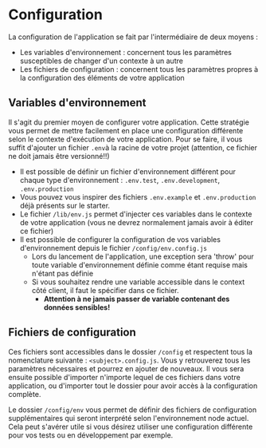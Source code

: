 # Configuration

La configuration de l'application se fait par l'intermédiaire de deux moyens :
- Les variables d'environnement : concernent tous les paramètres susceptibles de changer d'un contexte à un autre
- Les fichiers de configuration : concernent tous les paramètres propres à la configuration des éléments de votre application

## Variables d'environnement

Il s'agit du premier moyen de configurer votre application. Cette stratégie vous permet de mettre facilement en place une configuration différente selon le contexte d'exécution de votre application. Pour se faire, il vous suffit d'ajouter un fichier `.env`à la racine de votre projet (attention, ce fichier ne doit jamais être versionné!!)

- Il est possible de définir un fichier d'environnement différent pour chaque type d'environnement : `.env.test`,  `.env.development`, `.env.production`
- Vous pouvez vous inspirer des fichiers `.env.example`  et `.env.production` déjà présents sur le starter.
- Le fichier `/lib/env.js` permet d'injecter ces variables dans le contexte de votre application (vous ne devrez normalement jamais avoir à éditer ce fichier)
- Il est possible de configurer la configuration de vos variables d'environnement depuis le fichier `/config/env.config.js`
	- Lors du lancement de l'application, une exception sera 'throw' pour toute variable d'environnement définie comme étant requise mais n'étant pas définie
	- Si vous souhaitez rendre une variable accessible dans le context côté client, il faut le spécifier dans ce fichier.
		- **Attention à ne jamais passer de variable contenant des données sensibles!**


## Fichiers de configuration

Ces fichiers sont accessibles dans le dossier `/config` et respectent tous la nomenclature suivante : `<subject>.config.js`. Vous y retrouverez tous les paramètres nécessaires et pourrez en ajouter de nouveaux. Il vous sera ensuite possible d'importer n'importe lequel de ces fichiers dans votre application, ou d'importer tout le dossier pour avoir accès à la configuration complète. 

Le dossier `/config/env` vous permet de définir des fichiers de configuration supplémentaires qui seront interprété selon l'environnement node actuel. Cela peut s'avérer utile si vous désirez utiliser une configuration différente pour vos tests ou en développement par exemple.